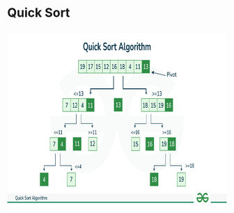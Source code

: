 # Quick Sort

<h2 align="center"> <img src="https://github.com/OsemaFadhel/Algorithms/blob/main/sorting/Quick%20Sort/quick_sort.png" width="700" height="400" /> </h2>
